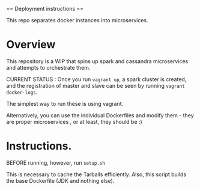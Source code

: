 == Deployment instructions ==

This repo separates docker instances into microservices.

# Overview

This repository is a WIP that spins up spark and cassandra microservices and 
attempts to orchestrate them.

CURRENT STATUS : Once you run ```vagrant up```, a spark cluster is created, and the registration of master and slave can be seen by running ```vagrant docker-logs```.

The simplest way to run these is using vagrant.

Alternatively, you can use the individual Dockerfiles and modify them - they are proper microservices , or at least, they should be :)

# Instructions.

BEFORE running, however, run ```setup.sh```  

This is necessary to cache the Tarballs efficiently.
Also, this script builds the base Dockerfile (JDK and nothing else).



